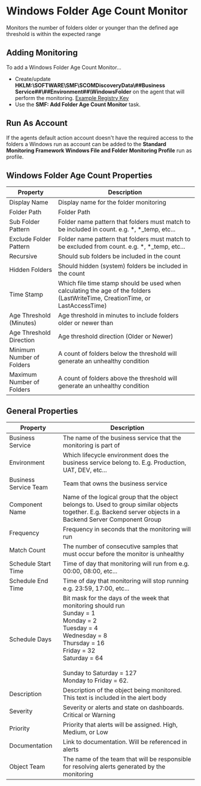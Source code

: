 ﻿# Windows Folder Age Count Monitor

Monitors the number of folders older or younger than the defined age threshold is within the expected range

## Adding Monitoring

To add a Windows Folder Age Count Monitor...

* Create/update **HKLM:\SOFTWARE\SMF\SCOMDiscoveryData\\##Business Service##\\##Environment##\\WindowsFolder** on the agent that will perform the monitoring. [Example Registry Key](../Example%20Files/WindowsFolderAgeCount.reg)
* Use the **SMF: Add Folder Age Count Monitor** task.                 

## Run As Account

If the agents default action account doesn't have the required access to the folders a Windows run as account can be added to the **Standard Monitoring Framework Windows File and Folder Monitoring Profile** run as profile.  

## Windows Folder Age Count Properties 

|Property|Description|
|-|-|
|Display Name|Display name for the folder monitoring|
|Folder Path|Folder Path|
|Sub Folder Pattern|Folder name pattern that folders must match to be included in count. e.g. *, *_temp, etc...|
|Exclude Folder Pattern|Folder name pattern that folders must match to be excluded from count. e.g. *, *_temp, etc...|
|Recursive|Should sub folders be included in the count|
|Hidden Folders|Should hidden (system) folders be included in the count|
|Time Stamp|Which file time stamp should be used when calculating the age of the folders (LastWriteTime, CreationTime, or LastAccessTime) |
|Age Threshold (Minutes)|Age threshold  in minutes to include folders older or newer than|
|Age Threshold Direction|Age threshold direction (Older or Newer)|
|Minimum Number of Folders|A count of folders below the threshold will generate an unhealthy condition|
|Maximum Number of Folders|A count of folders above the threshold will generate an unhealthy condition|

## General Properties

|Property|Description|
|-|-|
|Business Service|The name of the business service that the monitoring is part of|
|Environment|Which lifecycle environment does the business service belong to. E.g. Production, UAT, DEV, etc...|
|Business Service Team|Team that owns the business service|
|Component Name|Name of the logical group that the object belongs to. Used to group similar objects together. E.g. Backend server objects in a Backend Server Component Group|
|Frequency|Frequency in seconds that the monitoring will run|
|Match Count|The number of consecutive samples that must occur before the monitor is unhealthy|
|Schedule Start Time|Time of day that monitoring will run from e.g. 00:00, 08:00, etc...|
|Schedule End Time|Time of day that monitoring will stop running e.g. 23:59, 17:00, etc...|
|Schedule Days|Bit mask for the days of the week that monitoring should run<br>Sunday = 1<br>  Monday = 2 <br>Tuesday = 4<br>Wednesday = 8<br>Thursday = 16<br>Friday = 32<br>Saturday = 64<br><br>Sunday to Saturday = 127<br>Monday to Friday = 62.|
|Description|Description of the object being monitored. This text is included in the alert body|
|Severity|Severity or alerts and state on dashboards. Critical or Warning|
|Priority|Priority that alerts will be assigned. High, Medium, or Low|
|Documentation|Link to documentation. Will be referenced in alerts|
|Object Team|The name of the team that will be responsible for resolving alerts generated by the monitoring|
